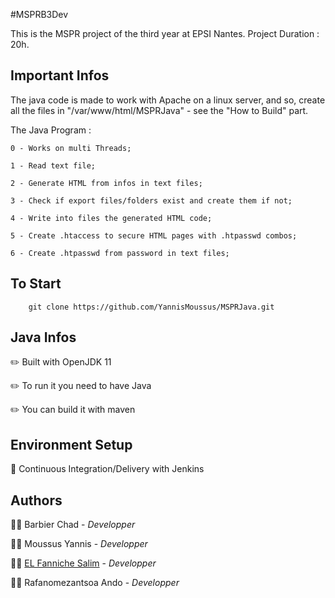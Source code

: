#MSPRB3Dev

This is the MSPR project of the third year at EPSI Nantes. Project Duration : 20h.

## Important Infos

The java code is made to work with Apache on a linux server, and so, create all the files in "/var/www/html/MSPRJava" - see the "How to Build" part.

  The Java Program :

    0 - Works on multi Threads;
    
    1 - Read text file;
    
    2 - Generate HTML from infos in text files;
    
    3 - Check if export files/folders exist and create them if not;
    
    4 - Write into files the generated HTML code;
    
    5 - Create .htaccess to secure HTML pages with .htpasswd combos;
    
    6 - Create .htpasswd from password in text files;
    
## To Start

        git clone https://github.com/YannisMoussus/MSPRJava.git

## Java Infos

✏️ Built with OpenJDK 11

✏️ To run it you need to have Java

✏️ You can build it with maven

## Environment Setup

🚀 Continuous Integration/Delivery with Jenkins

## Authors

👨‍💻 Barbier Chad - _Developper_

👨‍💻 Moussus Yannis - _Developper_

👨‍💻 [EL Fanniche Salim](https://github.com/Salim212) - _Developper_

👨‍💻 Rafanomezantsoa Ando - _Developper_

